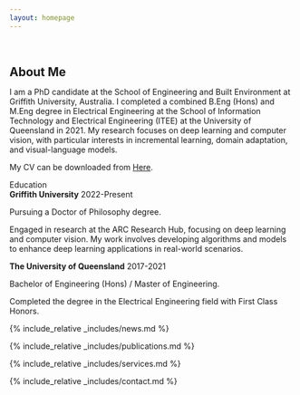 ```yaml
---
layout: homepage
---
```


<h1 id="about-me"></h1>

<h2 style="margin: 60px 0px 10px;">About Me</h2>

I am a PhD candidate at the School of Engineering and Built Environment at Griffith University, Australia. I completed a combined B.Eng (Hons) and M.Eng degree in Electrical Engineering at the School of Information Technology and Electrical Engineering (ITEE) at the University of Queensland in 2021. My research focuses on deep learning and computer vision, with particular interests in incremental learning, domain adaptation, and visual-language models.


<p>My CV can be downloaded from <a href="/assets/files/Zicheng_Pan_cv.pdf" download>Here</a>.</p>


<!-- <section class="education-section"> -->
<div class="education-title">Education</div>
<div class="education-entry">
    <strong>Griffith University</strong><span class="year"> 2022-Present</span>
    <div class="education-details">
        <p>Pursuing a Doctor of Philosophy degree.</p>
        <p>Engaged in research at the ARC Research Hub, focusing on deep learning and computer vision. My work involves developing algorithms and models to enhance deep learning applications in real-world scenarios.</p>
    </div>
</div>
<div class="education-entry">
    <strong>The University of Queensland</strong><span class="year"> 2017-2021</span>
    <div class="education-details">
        <p>Bachelor of Engineering (Hons) / Master of Engineering.</p>
        <p>Completed the degree in the Electrical Engineering field with First Class Honors.</p>
    </div>
</div>
<!-- </section> -->



{% include_relative _includes/news.md %}

{% include_relative _includes/publications.md %}

{% include_relative _includes/services.md %}

{% include_relative _includes/contact.md %}
